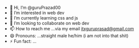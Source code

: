 - 👋 Hi, I’m @guruPrazad00
- 👀 I’m interested in web dev
- 🌱 I’m currently learning css and js
- 💞️ I’m looking to collaborate on web  dev
- 📫 How to reach me ...via my email itxguruprasad@gmail.com
- 😄 Pronouns: ...straight male he/him (i am not into that shit)
- ⚡ Fun fact: ...

<!---
guruPrazad00/guruPrazad00 is a ✨ special ✨ repository because its `README.md` (this file) appears on your GitHub profile.
You can click the Preview link to take a look at your changes.
--->

